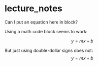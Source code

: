 # lecture_notes

Can I put an equation here in block?

Using a math code block seems to work:
```math
y = mx + b
```

But just using double-dollar signs does not:
$$
y = mx + b
$$


